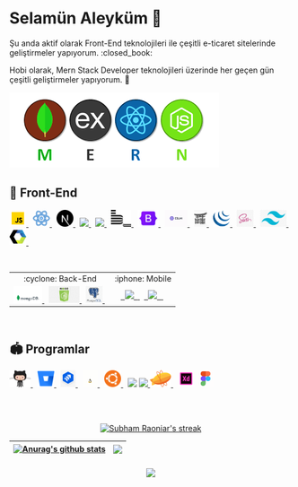 <h1> Selamün Aleyküm 👋</h1>
<p>Şu anda aktif olarak Front-End teknolojileri ile çeşitli e-ticaret sitelerinde geliştirmeler yapıyorum. :closed_book:</p>
<p>Hobi olarak, Mern Stack Developer teknolojileri üzerinde her geçen gün çeşitli geliştirmeler yapıyorum. 🌱</p>

<a href="https://github.com/Argedik" align="center" target="_blank"><img src='https://github.com/Argedik/argedik/blob/main/images/mern-stack.png'/></a>


## 🚀 Front-End

<p align="left">
    <a href="https://developer.mozilla.org/" target="_blank"><img height="30" src="https://github.com/Argedik/argedik/blob/main/images/icons8-javascript.gif"/> </a>&nbsp;
    <a href="https://react.dev/" target="_blank"><img height="30" src="https://github.com/Argedik/argedik/blob/main/images/icons8-react.gif"/> </a>&nbsp;
    <a href="https://nextjs.org/" target="_blank"><img height="30" src="https://github.com/Argedik/argedik/blob/main/images/nextjs-icon.svg"/> </a>&nbsp;
    <a href="https://www.w3schools.com/html/" target="_blank"> <img height="30" src="https://img.icons8.com/color/48/000000/html-5--v1.png"/> </a> &nbsp;
    <a href="https://www.w3schools.com/css/" target="_blank"><img height="30" src="https://img.icons8.com/color/48/000000/css3.png"/> </a> &nbsp;
    <a href="https://getbem.com/" target="_blank"><img height="30" src="https://github.com/Argedik/argedik/blob/main/images/Bem.png"/> </a> &nbsp;
    <a href="https://getbootstrap.com/" target="_blank"><img height="30" src="https://github.com/Argedik/argedik/blob/main/images/Bootstrap.png"/> </a> &nbsp;
    <a href="https://eslint.org/" target="_blank"><img height="30" src="https://github.com/Argedik/argedik/blob/main/images/eslint-logo-animation.gif"/> </a> &nbsp;
    <a href="https://jinja.palletsprojects.com/en/3.1.x/" target="_blank"><img height="30" src="https://github.com/Argedik/argedik/blob/main/images/Jinja2.jpg"/> </a> &nbsp;
    <a href="https://jquery.com/" target="_blank"><img height="30" src="https://github.com/Argedik/argedik/blob/main/images/Jquery.png"/> </a> &nbsp;
    <a href="https://sass-lang.com/" target="_blank"><img height="30" src="https://github.com/Argedik/argedik/blob/main/images/Sass.png"/> </a> &nbsp;
    <a href="https://tailwindcss.com/" target="_blank"><img height="30" src="https://github.com/Argedik/argedik/blob/main/images/Tailwind.png"/> </a> &nbsp;
    <a href="https://www.webcomponents.org/introduction" target="_blank"><img height="30" src="https://github.com/Argedik/argedik/blob/main/images/Web%20Components.png"/> </a> &nbsp;
</p>

<br>

<table align="center">
  <tr align="center">
    <td>:cyclone: Back-End</td>
    <td>:iphone:  Mobile</td>
  </tr>
  <tr>
    <td align="center">
	<a href="https://www.mongodb.com/" target="_blank"><img height="30" src="https://github.com/Argedik/argedik/blob/main/images/MongoDB.gif"/> </a> &nbsp;
	<a href="https://nodejs.org/en" target="_blank"><img height="30" src="https://github.com/Argedik/argedik/blob/main/images/nodejs.png"/> </a> &nbsp;
	<a href="https://www.postgresql.org/" target="_blank"><img height="30" src="https://github.com/Argedik/argedik/blob/main/images/PostgreSQL.png"/> </a> &nbsp;
    </td>
    <td align="center">
	<a href="https://flutter.dev/" target="_blank"> <code> <img height="30" src="https://img.icons8.com/fluency/48/000000/flutter.png"/> </code> </a>&nbsp;
	<a href="https://dart.dev/" target="_blank"> <code> <img height="30" src="https://img.icons8.com/color/48/000000/dart.png"/> </code> </a> &nbsp;
    </td>
  </tr>
</table>

<br>

## :stadium: Programlar
<p align="left">
    <a href="https://github.com/" target="_blank"><img height="30" src="https://github.com/Argedik/argedik/blob/main/images/github.gif"/> </a> &nbsp;
    <a href="https://bitbucket.org/product" target="_blank"><img height="30" src="https://github.com/Argedik/argedik/blob/main/images/Bitbucket.png"/> </a> &nbsp;
    <a href="https://www.atlassian.com/software/jira" target="_blank"><img height="30" src="https://github.com/Argedik/argedik/blob/main/images/jira.png"/> </a> &nbsp;
    <a href="https://www.linux.org/" target="_blank"><img height="30" src="https://github.com/Argedik/argedik/blob/main/images/linux.gif"/> </a> &nbsp;
    <a href="https://ubuntu.com/" target="_blank"><img height="30" src="https://github.com/Argedik/argedik/blob/main/images/ubuntu.gif"/> </a> &nbsp;
    <a href="https://developer.android.com/studio" target="_blank"><img height="30" src="https://img.icons8.com/fluency/48/000000/android-studio--v3.png"/></a> 
    <a href="https://code.visualstudio.com/" target="_blank"><img height="30" src="https://img.icons8.com/color/48/000000/visual-studio-code-2019.png"/> </a> 
    <a href="https://zeplin.io/" target="_blank"><img height="30" src="https://github.com/Argedik/argedik/blob/main/images/zeplin.svg"/> </a> &nbsp;
    <a href="https://helpx.adobe.com/support/xd.html" target="_blank"><img height="30" src="https://github.com/Argedik/argedik/blob/main/images/icons8-adobe-xd.gif"/></a> 
    <a href="https://helpx.adobe.com/support/xd.html" target="_blank"><img height="30" src="https://github.com/Argedik/argedik/blob/main/images/icons8-figma.gif"/></a> 
</p>

	
<br></br>

<p align="center">
    <a href="https://github.com/SubhamRaoniar28/github-readme-streak-stats">
        <img title="🔥 Get streak stats for your profile at git.io/streak-stats" hide_border=true alt="Subham Raoniar's streak" src="https://github-readme-streak-stats.herokuapp.com/?user=Argedik&theme=black-ice&hide_border=true&stroke=0000&background=060A0CD0"/>
    </a>
</p>

| <a href="https://github.com/anuraghazra/github-readme-stats"><img align="center" src="https://github-readme-stats.vercel.app/api?username=Argedik&show_icons=true&include_all_commits=true&theme=buefy&hide_border=true" alt="Anurag's github stats" /></a> | <a href="https://github.com/anuraghazra/github-readme-stats"><img align="center" src="https://github-readme-stats.vercel.app/api/top-langs/?username=Argedik&layout=compact&theme=buefy&hide_border=true" /></a> |
| ------------- | ------------- |

<h6 align="center">
  <img align="center" src="https://github-readme-stats.vercel.app/api/wakatime?username=Argedik&layout=compact&langs_count=12&title_color=fb8c00&bg_color=151515&text_color=fefefe" />
</a>
